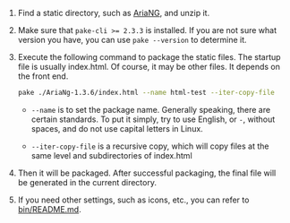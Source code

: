 1. Find a static directory, such as [AriaNG](https://github.com/mayswind/AriaNg/releases/download/1.3.6/AriaNg-1.3.6.zip), and unzip it.

2. Make sure that `pake-cli >= 2.3.3` is installed. If you are not sure what version you have, you can use `pake --version` to determine it.

3. Execute the following command to package the static files. The startup file is usually index.html. Of course, it may be other files. It depends on the front end.
    ```bash
    pake ./AriaNg-1.3.6/index.html --name html-test --iter-copy-file
    ```
    - `--name` is to set the package name. Generally speaking, there are certain standards. To put it simply, try to use English, or `-`, without spaces, and do not use capital letters in Linux.

    - `--iter-copy-file` is a recursive copy, which will copy files at the same level and subdirectories of index.html

4. Then it will be packaged. After successful packaging, the final file will be generated in the current directory.

5. If you need other settings, such as icons, etc., you can refer to [bin/README.md](https://github.com/tw93/Pake/blob/master/bin/README.md).